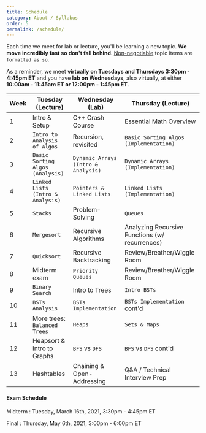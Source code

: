 ```yaml
---
title: Schedule
category: About / Syllabus
order: 5
permalink: /schedule/
---
```

Each time we meet for lab or lecture, you'll be learning a new topic. **We move incredibly fast so don't fall behind**. [Non-negotiable](/sp21-archive/grading) topic items are `formatted as so`.

As a reminder, we meet **virtually on Tuesdays and Thursdays 3:30pm - 4:45pm ET** and you have **lab on Wednesdays**, also virtually, at either **10:00am - 11:45am ET or 12:00pm - 1:45pm ET**.

| Week | Tuesday (Lecture) | Wednesday (Lab) | Thursday (Lecture) |
| ----------- | ----------- | ----------- | ----------- |
| 1 | Intro & Setup | C++ Crash Course | Essential Math Overview |
| 2 | `Intro to Analysis of Algos` | Recursion, revisited | `Basic Sorting Algos (Implementation)` |
| 3 | `Basic Sorting Algos (Analysis)` | `Dynamic Arrays (Intro & Analysis)` | `Dynamic Arrays (Implementation)` |
| 4 | `Linked Lists (Intro & Analysis)` | `Pointers & Linked Lists` | `Linked Lists (Implementation)` |
| 5 | `Stacks` | Problem-Solving | `Queues` |
| 6 | `Mergesort` | Recursive Algorithms | Analyzing Recursive Functions (w/ recurrences) |
| 7 | `Quicksort` | Recursive Backtracking | Review/Breather/Wiggle Room |
| 8 | Midterm exam | `Priority Queues` | Review/Breather/Wiggle Room |
| 9 | `Binary Search` | Intro to Trees | `Intro BSTs` |
| 10 | `BSTs Analysis` |  `BSTs Implementation` | `BSTs Implementation` cont'd |
| 11 | More trees: `Balanced Trees` | `Heaps` | `Sets & Maps` |
| 12 | Heapsort & Intro to Graphs | `BFS` vs `DFS` | `BFS` vs `DFS` cont'd |
| 13 | Hashtables | Chaining & Open-Addressing | Q&A / Technical Interview Prep |

#### Exam Schedule
Midterm
: Tuesday, March 16th, 2021, 3:30pm - 4:45pm ET

Final
: Thursday, May 6th, 2021, 3:00pm - 6:00pm ET